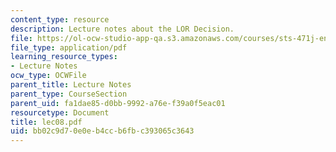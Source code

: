 ```yaml
---
content_type: resource
description: Lecture notes about the LOR Decision.
file: https://ol-ocw-studio-app-qa.s3.amazonaws.com/courses/sts-471j-engineering-apollo-the-moon-project-as-a-complex-system-spring-2007/bb02c9d70e0eb4ccb6fbc393065c3643_lec08.pdf
file_type: application/pdf
learning_resource_types:
- Lecture Notes
ocw_type: OCWFile
parent_title: Lecture Notes
parent_type: CourseSection
parent_uid: fa1dae85-d0bb-9992-a76e-f39a0f5eac01
resourcetype: Document
title: lec08.pdf
uid: bb02c9d7-0e0e-b4cc-b6fb-c393065c3643
---
```

